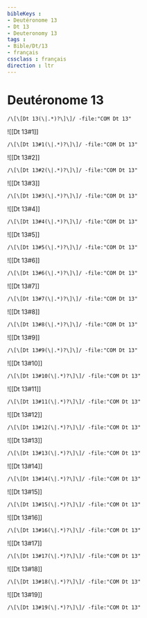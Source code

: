 ```yaml
---
bibleKeys : 
- Deutéronome 13
- Dt 13
- Deuteronomy 13
tags : 
- Bible/Dt/13
- français
cssclass : français
direction : ltr
---
```


# Deutéronome 13

```query
/\[\[Dt 13(\|.*)?\]\]/ -file:"COM Dt 13"
```



![[Dt 13#1]]

```query
/\[\[Dt 13#1(\|.*)?\]\]/ -file:"COM Dt 13"
```

![[Dt 13#2]]

```query
/\[\[Dt 13#2(\|.*)?\]\]/ -file:"COM Dt 13"
```

![[Dt 13#3]]

```query
/\[\[Dt 13#3(\|.*)?\]\]/ -file:"COM Dt 13"
```

![[Dt 13#4]]

```query
/\[\[Dt 13#4(\|.*)?\]\]/ -file:"COM Dt 13"
```

![[Dt 13#5]]

```query
/\[\[Dt 13#5(\|.*)?\]\]/ -file:"COM Dt 13"
```

![[Dt 13#6]]

```query
/\[\[Dt 13#6(\|.*)?\]\]/ -file:"COM Dt 13"
```

![[Dt 13#7]]

```query
/\[\[Dt 13#7(\|.*)?\]\]/ -file:"COM Dt 13"
```

![[Dt 13#8]]

```query
/\[\[Dt 13#8(\|.*)?\]\]/ -file:"COM Dt 13"
```

![[Dt 13#9]]

```query
/\[\[Dt 13#9(\|.*)?\]\]/ -file:"COM Dt 13"
```

![[Dt 13#10]]

```query
/\[\[Dt 13#10(\|.*)?\]\]/ -file:"COM Dt 13"
```

![[Dt 13#11]]

```query
/\[\[Dt 13#11(\|.*)?\]\]/ -file:"COM Dt 13"
```

![[Dt 13#12]]

```query
/\[\[Dt 13#12(\|.*)?\]\]/ -file:"COM Dt 13"
```

![[Dt 13#13]]

```query
/\[\[Dt 13#13(\|.*)?\]\]/ -file:"COM Dt 13"
```

![[Dt 13#14]]

```query
/\[\[Dt 13#14(\|.*)?\]\]/ -file:"COM Dt 13"
```

![[Dt 13#15]]

```query
/\[\[Dt 13#15(\|.*)?\]\]/ -file:"COM Dt 13"
```

![[Dt 13#16]]

```query
/\[\[Dt 13#16(\|.*)?\]\]/ -file:"COM Dt 13"
```

![[Dt 13#17]]

```query
/\[\[Dt 13#17(\|.*)?\]\]/ -file:"COM Dt 13"
```

![[Dt 13#18]]

```query
/\[\[Dt 13#18(\|.*)?\]\]/ -file:"COM Dt 13"
```

![[Dt 13#19]]

```query
/\[\[Dt 13#19(\|.*)?\]\]/ -file:"COM Dt 13"
```

